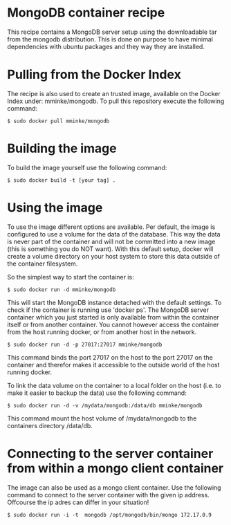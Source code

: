 MongoDB container recipe
===============

This recipe contains a MongoDB server setup using the downloadable tar from the mongodb distribution.
This is done on purpose to have minimal dependencies with ubuntu packages and they way they are installed.

# Pulling from the Docker Index

The recipe is also used to create an trusted image, available on the Docker Index under: mminke/mongodb.
To pull this repository execute the following command:

```
$ sudo docker pull mminke/mongodb
```

# Building the image

To build the image yourself use the following command:

```
$ sudo docker build -t [your tag] .
```

# Using the image

To use the image different options are available. Per default, the image is configured to use a volume for the data of the database.
This way the data is never part of the container and will not be committed into a new image (this is something you do NOT want).
With this default setup, docker will create a volume directory on your host system to store this data outside of the container filesystem.

So the simplest way to start the container is:

```
$ sudo docker run -d mminke/mongodb
```
This will start the MongoDB instance detached with the default settings. To check if the container is running use 'docker ps'.
The MongoDB server container which you just started is only available from within the container itself or from another container. 
You cannot however access the container from the host running docker, or from another host in the network.

```
$ sudo docker run -d -p 27017:27017 mminke/mongodb
```
This command binds the port 27017 on the host to the port 27017 on the container and therefor makes it accessible to the outside world of the host running docker.

To link the data volume on the container to a local folder on the host (i.e. to make it easier to backup the data) use the following command:
```
$ sudo docker run -d -v /mydata/mongodb:/data/db mminke/mongodb
```
This command mount the host volume of /mydata/mongodb to the containers directory /data/db.

# Connecting to the server container from within a mongo client container
The image can also be used as a mongo client container. Use the following command to connect to the server container with the given ip address.
Offcourse the ip adres can differ in your situation!
```
$ sudo docker run -i -t  mongodb /opt/mongodb/bin/mongo 172.17.0.9
```
